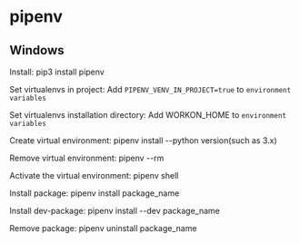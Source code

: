 # pipenv

## Windows

Install: pip3 install pipenv

Set virtualenvs in project: Add `PIPENV_VENV_IN_PROJECT=true` to `environment variables`

Set virtualenvs installation directory: Add WORKON_HOME to `environment variables`

Create virtual environment: pipenv install --python version(such as 3.x)

Remove virtual environment: pipenv --rm

Activate the virtual environment: pipenv shell

Install package: pipenv install package_name

Install dev-package: pipenv install --dev package_name

Remove package: pipenv uninstall package_name
